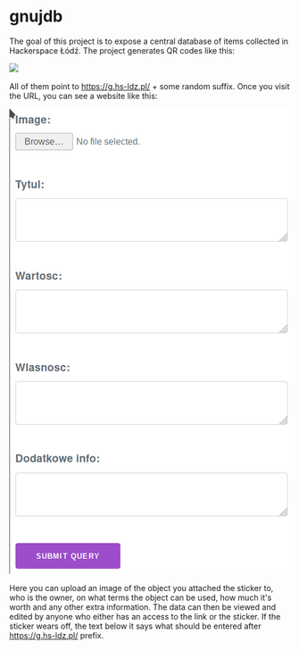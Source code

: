 # gnujdb

The goal of this project is to expose a central database of items collected in
Hackerspace Łódź. The project generates QR codes like this:

![](https://raw.githubusercontent.com/hakierspejs/gnujdb/master/example_qrcode.png)

All of them point to https://g.hs-ldz.pl/ + some random suffix. Once you visit
the URL, you can see a website like this:

![](https://raw.githubusercontent.com/hakierspejs/gnujdb/master/example_form.png)

Here you can upload an image of the object you attached the sticker to, who
is the owner, on what terms the object can be used, how much it's worth and
any other extra information. The data can then be viewed and edited by anyone
who either has an access to the link or the sticker. If the sticker wears off,
the text below it says what should be entered after https://g.hs-ldz.pl/
prefix.
